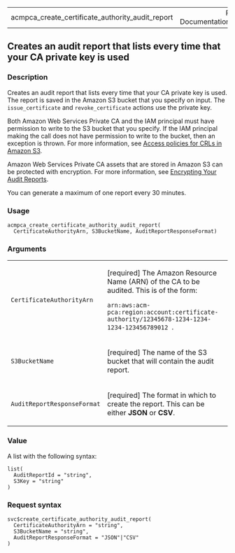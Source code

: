 <table style="width: 100%;">
<tbody>
<tr class="odd">
<td>acmpca_create_certificate_authority_audit_report</td>
<td style="text-align: right;">R Documentation</td>
</tr>
</tbody>
</table>

## Creates an audit report that lists every time that your CA private key is used

### Description

Creates an audit report that lists every time that your CA private key
is used. The report is saved in the Amazon S3 bucket that you specify on
input. The `issue_certificate` and `revoke_certificate` actions use the
private key.

Both Amazon Web Services Private CA and the IAM principal must have
permission to write to the S3 bucket that you specify. If the IAM
principal making the call does not have permission to write to the
bucket, then an exception is thrown. For more information, see [Access
policies for CRLs in Amazon
S3](https://docs.aws.amazon.com/privateca/latest/userguide/crl-planning.html#s3-policies).

Amazon Web Services Private CA assets that are stored in Amazon S3 can
be protected with encryption. For more information, see [Encrypting Your
Audit
Reports](https://docs.aws.amazon.com/privateca/latest/userguide/PcaAuditReport.html#audit-report-encryption).

You can generate a maximum of one report every 30 minutes.

### Usage

    acmpca_create_certificate_authority_audit_report(
      CertificateAuthorityArn, S3BucketName, AuditReportResponseFormat)

### Arguments

<table>
<colgroup>
<col style="width: 35%" />
<col style="width: 65%" />
</colgroup>
<tbody>
<tr class="odd">
<td><code
id="acmpca_create_certificate_authority_audit_report_:_CertificateAuthorityArn">CertificateAuthorityArn</code></td>
<td><p>[required] The Amazon Resource Name (ARN) of the CA to be
audited. This is of the form:</p>
<p><code>arn:aws:acm-pca:region:account:certificate-authority/12345678-1234-1234-1234-123456789012 </code>.</p></td>
</tr>
<tr class="even">
<td><code
id="acmpca_create_certificate_authority_audit_report_:_S3BucketName">S3BucketName</code></td>
<td><p>[required] The name of the S3 bucket that will contain the audit
report.</p></td>
</tr>
<tr class="odd">
<td><code
id="acmpca_create_certificate_authority_audit_report_:_AuditReportResponseFormat">AuditReportResponseFormat</code></td>
<td><p>[required] The format in which to create the report. This can be
either <strong>JSON</strong> or <strong>CSV</strong>.</p></td>
</tr>
</tbody>
</table>

### Value

A list with the following syntax:

    list(
      AuditReportId = "string",
      S3Key = "string"
    )

### Request syntax

    svc$create_certificate_authority_audit_report(
      CertificateAuthorityArn = "string",
      S3BucketName = "string",
      AuditReportResponseFormat = "JSON"|"CSV"
    )
